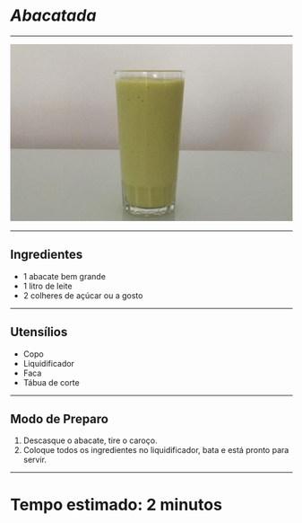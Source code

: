# ***Abacatada***
___
![imagem da abacatada](../imagens/abacate.jpg)
___

## **Ingredientes**

- 1 abacate bem grande
- 1 litro de leite
- 2 colheres de açúcar ou a gosto
___

## **Utensílios**

- Copo
- Liquidificador
- Faca
- Tábua de corte
___

## **Modo de Preparo**
1. Descasque o abacate, tire o caroço.
2. Coloque todos os ingredientes no liquidificador, bata e está pronto para servir.
___

# Tempo estimado: 2 minutos
